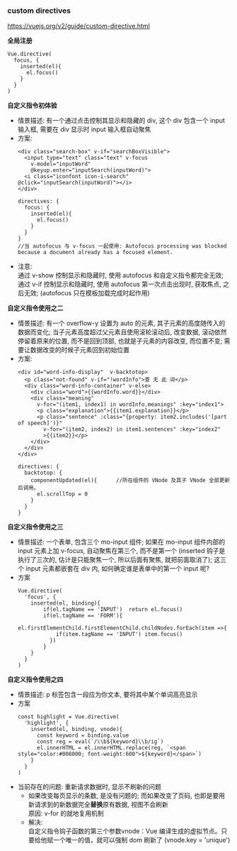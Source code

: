 ### custom directives  
https://vuejs.org/v2/guide/custom-directive.html  

**全局注册**
```
Vue.directive(  
  focus, {
    inserted(el){       
      el.focus()
    }
  }
)
```

**自定义指令初体验**
- 情景描述: 
  有一个通过点击控制其显示和隐藏的 div, 这个 div 包含一个 input 输入框, 需要在 div 显示时 input 输入框自动聚焦
- 方案:
  ```
  <div class="search-box" v-if="searchBoxVisible">
    <input type="text" class="text" v-focus
      v-model="inputWord"
      @keyup.enter="inputSearch(inputWord)">
    <i class="iconfont icon-i-search" @click="inputSearch(inputWord)"></i>
  </div>

  directives: {
    focus: {
      inserted(el){       
        el.focus()
      }
    }
  }
  //当 autofocus 与 v-focus 一起使用: Autofocus processing was blocked because a document already has a focused element.
  ```
- 注意:  
  通过 v-show 控制显示和隐藏时, 使用 autofocus 和自定义指令都完全无效;  
  通过 v-if 控制显示和隐藏时, 使用 autofocus 第一次点击出现时, 获取焦点, 之后无效;
  (autofocus 只在模板加载完成时起作用)

**自定义指令使用之二**
- 情景描述: 
  有一个 overflow-y 设置为 auto 的元素, 其子元素的高度随传入的数据而变化; 当子元素高度超过父元素且使用滚轮滚动后, 改变数据, 滚动依然停留着原来的位置, 而不是回到顶部, 也就是子元素的内容改变, 而位置不变; 需要让数据改变的时候子元素回到初始位置
- 方案:
  ```
  <div id="word-info-display"  v-backtotop>
    <p class="not-found" v-if="!wordInfo">查 无 此 词</p>
    <div class="word-info-container" v-else>
      <div class="word">{{wordInfo.word}}</div>
      <div class="meaning"
        v-for="(item1, index1) in wordInfo.meanings" :key="index1">
        <p class="explanation">{{item1.explanation}}</p>
        <p class="sentence" :class="{property: item2.includes('[part of speech]')}"
          v-for="(item2, index2) in item1.sentences" :key="index2"
          >{{item2}}</p>
      </div>
    </div>
  </div>

  directives: {
    backtotop: {
      componentUpdated(el){      //所在组件的 VNode 及其子 VNode 全部更新后调用。 
        el.scrollTop = 0         
      }
    }
  }
  ```

**自定义指令使用之三**
- 情景描述: 一个表单, 包含三个 mo-input 组件; 如果在 mo-input 组件内部的 input 元素上加 v-focus, 自动聚焦在第三个, 而不是第一个 (inserted 钩子是执行了三次的, 估计是只能聚焦一个, 所以后面有聚焦, 就把前面取消了); 这三个 input 元素都嵌套在 div 内, 如何确定谁是表单中的第一个 input 呢?
- 方案
  ```
  Vue.directive(  
    'focus', {
      inserted(el, binding){      
          if(el.tagName == 'INPUT')  return el.focus()    
          if(el.tagName == 'FORM'){
            el.firstElementChild.firstElementChild.childNodes.forEach(item =>{
              if(item.tagName == 'INPUT') item.focus()
            })
          }
      }      
    }
  )
  ```

**自定义指令使用之四**  
- 情景描述: p 标签包含一段应为你文本, 要将其中某个单词高亮显示
- 方案
  ```
  const highlight = Vue.directive(  
    'highlight', {
      inserted(el, binding, vnode){        
        const keyword = binding.value
        const reg = eval(`/\\b${keyword}\\b/ig`)      
        el.innerHTML = el.innerHTML.replace(reg, `<span style="color:#008000; font-weight:600">${keyword}</span>`)     
      }    
    }
  )
  ```
- 当前存在的问题: 重新请求数据时, 显示不刷新的问题  
  - 如果改变每页显示的条数, 是没有问题的; 而如果改变了页码, 也即是要用新请求到的新数据完全**替换**原有数据, 视图不会刷新   
  原因: v-for 的就地复用机制  
  - 解决:  
  自定义指令钩子函数的第三个参数vnode：Vue 编译生成的虚拟节点。只要给他赋一个唯一的值，就可以强制 dom 刷新了 (vnode.key = 'unique')
